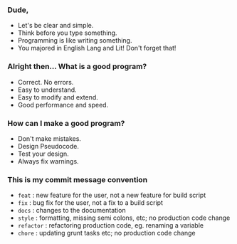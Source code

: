 ### Dude,

- Let's be clear and simple.
- Think before you type something.
- Programming is like writing something.
- You majored in English Lang and Lit! Don't forget that!

### Alright then... What is a good program?

- Correct. No errors.
- Easy to understand.
- Easy to modify and extend.
- Good performance and speed.

### How can I make a good program?

- Don't make mistakes.
- Design Pseudocode.
- Test your design.
- Always fix warnings.

### This is my commit message convention

- `feat` : new feature for the user, not a new feature for build script
- `fix` : bug fix for the user, not a fix to a build script
- `docs` : changes to the documentation
- `style` : formatting, missing semi colons, etc; no production code change
- `refactor` : refactoring production code, eg. renaming a variable
- `chore` : updating grunt tasks etc; no production code change
